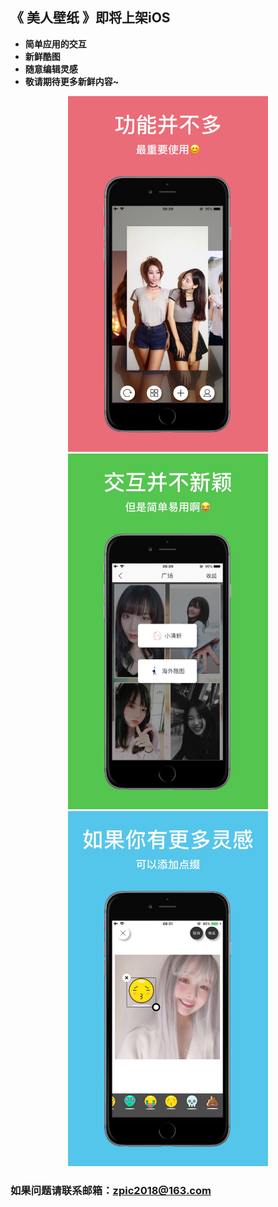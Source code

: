 ## 《 美人壁纸 》即将上架iOS

- **简单应用的交互**
- **新鲜酷图**
- **随意编辑灵感**
- **敬请期待更多新鲜内容~**

<center>
<img style="width:320px; height:auto;" src="./img/IMG_0584.JPG">
<img style="width:320px; height:auto;" src="./img/IMG_0588.JPG">
<img style="width:320px; height:auto;" src="./img/IMG_0592.JPG">
</center>

### 如果问题请联系邮箱：zpic2018@163.com
